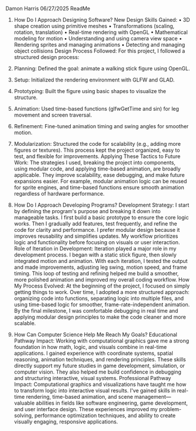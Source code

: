 Damon Harris
06/27/2025
ReadMe
1. How Do I Approach Designing Software?
New Design Skills Gained:
•	3D shape creation using primitive meshes
•	Transformations (scaling, rotation, translation)
•	Real-time rendering with OpenGL
•	Mathematical modeling for motion
•	Understanding and using camera view space
•	Rendering sprites and managing animations
•	Detecting and managing object collisions
Design Process Followed:
For this project, I followed a structured design process:
1.	Planning: Defined the goal: animate a walking stick figure using OpenGL.
2.	Setup: Initialized the rendering environment with GLFW and GLAD.
3.	Prototyping: Built the figure using basic shapes to visualize the structure.
4.	Animation: Used time-based functions (glfwGetTime and sin) for leg movement and screen traversal.
5.	Refinement: Fine-tuned animation timing and swing angles for smoother motion.
6.	Modularization: Structured the code for scalability (e.g., adding more figures or textures).
This process kept the project organized, easy to test, and flexible for improvements.
Applying These Tactics to Future Work:
The strategies I used, breaking the project into components, using modular code, and applying time-based animation, are broadly applicable. They improve scalability, ease debugging, and make future expansions easier. For example, modular animation logic can be reused for sprite engines, and time-based functions ensure smooth animation regardless of hardware performance.

2. How Do I Approach Developing Programs?
Development Strategy:
I start by defining the program's purpose and breaking it down into manageable tasks. I first build a basic prototype to ensure the core logic works. Then I gradually add features, test frequently, and refine the code for clarity and performance. I prefer modular design because it improves reusability and simplifies updates. My workflow prioritizes logic and functionality before focusing on visuals or user interaction.
Role of Iteration in Development:
Iteration played a major role in my development process. I began with a static stick figure, then slowly integrated motion and animation. With each iteration, I tested the output and made improvements, adjusting leg swing, motion speed, and frame timing. This loop of testing and refining helped me build a smoother, more polished animation and improved my overall coding workflow.
How My Process Evolved:
At the beginning of the project, I focused on simply getting things to work. Over time, I adopted a more structured approach: organizing code into functions, separating logic into multiple files, and using time-based logic for smoother, frame-rate-independent animation. By the final milestone, I was comfortable debugging in real time and applying modular design principles to make the code cleaner and more scalable.

3. How Can Computer Science Help Me Reach My Goals?
Educational Pathway Impact:
Working with computational graphics gave me a strong foundation in how math, logic, and visuals combine in real-time applications. I gained experience with coordinate systems, spatial reasoning, animation techniques, and rendering principles. These skills directly support my future studies in game development, simulation, or computer vision. They also helped me build confidence in debugging and structuring interactive, visual systems.
Professional Pathway Impact:
Computational graphics and visualizations have taught me how to transform logic into interactive visual results. I've gained skills in real-time rendering, time-based animation, and scene management—valuable abilities in fields like software engineering, game development, and user interface design. These experiences improved my problem-solving, performance optimization techniques, and ability to create visually engaging, responsive applications.

